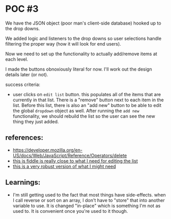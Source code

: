 

# POC #3

We have the JSON object (poor man's client-side database) hooked up to the drop downs.

We added logic and listeners to the drop downs so user selections handle filtering the proper way (how it will look for end users).

Now we need to set up the functionality to actually add/remove items at each level.

I made the buttons obnoxiously literal for now. I'll work out the design details later (or not).


success criteria:

* user clicks on `edit list` button. this populates all of the items that are currently in that list. There is a "remove" button next to each item in the list. Before this list, there is also an "add new" button to be able to edit the global `dropdown` object as well. After running the `add new` functionality, we should rebuild the list so the user can see the new thing they just added.





## references:

* https://developer.mozilla.org/en-US/docs/Web/JavaScript/Reference/Operators/delete
* [this js fiddle is really close to what I need for editing the list](http://jsfiddle.net/Gmyag/127/)
* [this is a very robust version of what I might need](http://archive.oreilly.com/oreillyschool/courses/javascript2/DeletingTodoListItems.html)


## Learnings:

* I'm still getting used to the fact that most things have side-effects. when I call reverse or sort on an array, I don't have to "store" that into another variable to use. It is changed "in-place" which is something I'm not as used to. It is convenient once you're used to it though.
